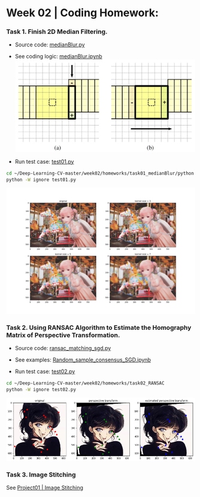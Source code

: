 # Week 02 | Coding Homework: 

### Task 1. Finish 2D Median Filtering.  
* Source code: [medianBlur.py](https://github.com/GGGHSL/Deep-Learning-CV-master/blob/master/week02/homeworks/tast01_medianBlur/python/medianBlur.py)

* See coding logic: [medianBlur.ipynb](https://github.com/GGGHSL/Deep-Learning-CV-master/blob/master/week02/homeworks/tast01_medianBlur/python/medianBlur.ipynb)
![explain algorithm](https://github.com/GGGHSL/Deep-Learning-CV-master/blob/master/week02/homeworks/tast01_medianBlur/CTMF.JPG?raw=true)

* Run test case:
[test01.py](https://github.com/GGGHSL/Deep-Learning-CV-master/blob/master/week02/homeworks/tast01_medianBlur/python/test01.py)  
```bash
cd ~/Deep-Learning-CV-master/week02/homeworks/task01_medianBlur/python
python -W ignore test01.py
```
![median blurring with different kernel size](https://github.com/GGGHSL/Deep-Learning-CV-master/blob/master/week02/homeworks/tast01_medianBlur/python/result/medianBlur_kernels.jpg?raw=true, "median blurring with different kernel size")

### Task 2.  Using RANSAC Algorithm to Estimate the Homography Matrix of Perspective Transformation.
* Source code:
[ransac_matching_sgd.py](https://github.com/GGGHSL/Deep-Learning-CV-master/blob/master/week02/homeworks/task02_RANSAC/ransac_matching_sgd.py)  

* See examples:
[Random_sample_consensus_SGD.ipynb](https://github.com/GGGHSL/Deep-Learning-CV-master/blob/master/week02/homeworks/task02_RANSAC/Random_sample_consensus_SGD.ipynb)

* Run test case:
[test02.py](https://github.com/GGGHSL/Deep-Learning-CV-master/blob/master/week02/homeworks/task02_RANSAC/test02.py)  
```bash
cd ~/Deep-Learning-CV-master/week02/homeworks/task02_RANSAC
python -W ignore test02.py
```
![RANSAC matching](https://github.com/GGGHSL/Deep-Learning-CV-master/blob/master/week02/homeworks/task02_RANSAC/result/ransac_example.png?raw=true)


### Task 3. Image Stitching
See [Project01 | Image Stitching](https://github.com/GGGHSL/Deep-Learning-CV-master/tree/master/Project01-Image-Stitching)